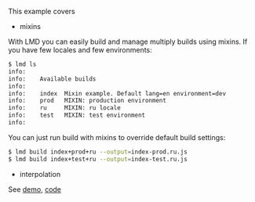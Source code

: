 This example covers

  * mixins

With LMD you can easily build and manage multiply builds using mixins.
If you have few locales and few environments:

```bash
$ lmd ls
info:
info:    Available builds
info:
info:    index  Mixin example. Default lang=en environment=dev
info:    prod   MIXIN: production environment
info:    ru     MIXIN: ru locale
info:    test   MIXIN: test environment
info:
```

You can just run build with mixins to override default build settings:

```bash
$ lmd build index+prod+ru --output=index-prod.ru.js
$ lmd build index+test+ru --output=index-test.ru.js
```

  * interpolation

See [demo](http://azproduction.ru/lmd/examples/features/interpolation/), [code](https://github.com/azproduction/lmd/tree/master/examples/features/interpolation/)
